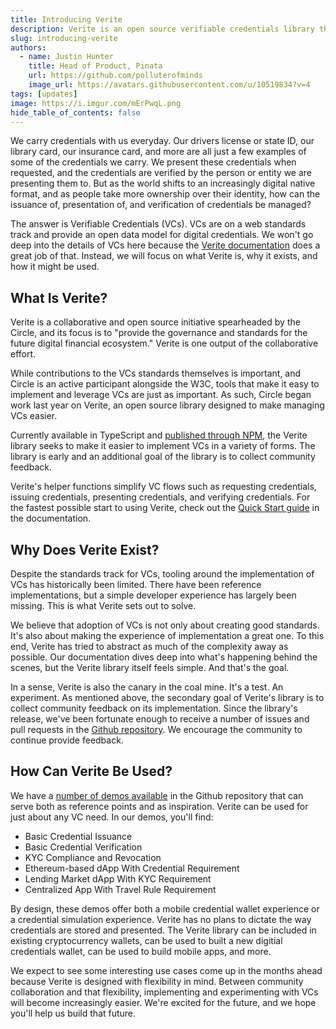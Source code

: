 ```yaml
---
title: Introducing Verite
description: Verite is an open source verifiable credentials library that makes it easy to issue, present, and verify credentials.
slug: introducing-verite
authors:
  - name: Justin Hunter
    title: Head of Product, Pinata
    url: https://github.com/polluterofminds
    image_url: https://avatars.githubusercontent.com/u/10519834?v=4
tags: [updates]
image: https://i.imgur.com/mErPwqL.png
hide_table_of_contents: false
---
```


We carry credentials with us everyday. Our drivers license or state ID, our library card, our insurance card, and more are all just a few examples of some of the credentials we carry. We present these credentials when requested, and the credentials are verified by the person or entity we are presenting them to. But as the world shifts to an increasingly digital native format, and as people take more ownership over their identity, how can the issuance of, presentation of, and verification of credentials be managed?

<!--truncate-->

The answer is Verifiable Credentials (VCs). VCs are on a web standards track and provide an open data model for digital credentials. We won't go deep into the details of VCs here because the [Verite documentation](../docs/../verite/) does a great job of that. Instead, we will focus on what Verite is, why it exists, and how it might be used.

## What Is Verite?

Verite is a collaborative and open source initiative spearheaded by the Circle, and its focus is to "provide the governance and standards for the future digital financial ecosystem." Verite is one output of the collaborative effort.

While contributions to the VCs standards themselves is important, and Circle is an active participant alongside the W3C, tools that make it easy to implement and leverage VCs are just as important. As such, Circle began work last year on Verite, an open source library designed to make managing VCs easier.

Currently available in TypeScript and [published through NPM](https://www.npmjs.com/package/verite), the Verite library seeks to make it easier to implement VCs in a variety of forms. The library is early and an additional goal of the library is to collect community feedback.

Verite's helper functions simplify VC flows such as requesting credentials, issuing credentials, presenting credentials, and verifying credentials. For the fastest possible start to using Verite, check out the [Quick Start guide](../docs/../verite/quick_start) in the documentation.

## Why Does Verite Exist?

Despite the standards track for VCs, tooling around the implementation of VCs has historically been limited. There have been reference implementations, but a simple developer experience has largely been missing. This is what Verite sets out to solve.

We believe that adoption of VCs is not only about creating good standards. It's also about making the experience of implementation a great one. To this end, Verite has tried to abstract as much of the complexity away as possible. Our documentation dives deep into what's happening behind the scenes, but the Verite library itself feels simple. And that's the goal.

In a sense, Verite is also the canary in the coal mine. It's a test. An experiment. As mentioned above, the secondary goal of Verite's library is to collect community feedback on its implementation. Since the library's release, we've been fortunate enough to receive a number of issues and pull requests in the [Github repository](https://github.com/centrehq/verite). We encourage the community to continue provide feedback.

## How Can Verite Be Used?

We have a [number of demos available](https://github.com/centrehq/verite/tree/main/packages/e2e-demo/pages/demos) in the Github repository that can serve both as reference points and as inspiration. Verite can be used for just about any VC need. In our demos, you'll find:

- Basic Credential Issuance
- Basic Credential Verification
- KYC Compliance and Revocation
- Ethereum-based dApp With Credential Requirement
- Lending Market dApp With KYC Requirement
- Centralized App With Travel Rule Requirement

By design, these demos offer both a mobile credential wallet experience or a credential simulation experience. Verite has no plans to dictate the way credentials are stored and presented. The Verite library can be included in existing cryptocurrency wallets, can be used to built a new digitial credentials wallet, can be used to build mobile apps, and more.

We expect to see some interesting use cases come up in the months ahead because Verite is designed with flexibility in mind. Between community collaboration and that flexibility, implementing and experimenting with VCs will become increasingly easier. We're excited for the future, and we hope you'll help us build that future.
